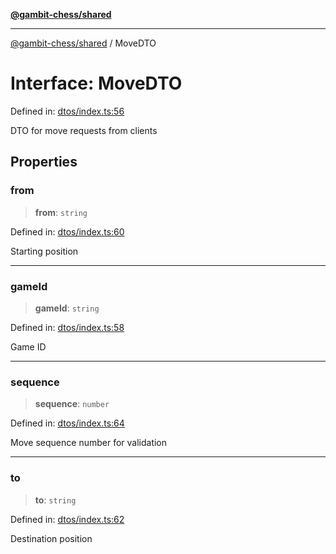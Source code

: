 [**@gambit-chess/shared**](../README.md)

***

[@gambit-chess/shared](../globals.md) / MoveDTO

# Interface: MoveDTO

Defined in: [dtos/index.ts:56](https://github.com/cango91/gambit-chess/blob/b8ea13e4976c99c29d095eae7bc504b86f9add51/shared/src/dtos/index.ts#L56)

DTO for move requests from clients

## Properties

### from

> **from**: `string`

Defined in: [dtos/index.ts:60](https://github.com/cango91/gambit-chess/blob/b8ea13e4976c99c29d095eae7bc504b86f9add51/shared/src/dtos/index.ts#L60)

Starting position

***

### gameId

> **gameId**: `string`

Defined in: [dtos/index.ts:58](https://github.com/cango91/gambit-chess/blob/b8ea13e4976c99c29d095eae7bc504b86f9add51/shared/src/dtos/index.ts#L58)

Game ID

***

### sequence

> **sequence**: `number`

Defined in: [dtos/index.ts:64](https://github.com/cango91/gambit-chess/blob/b8ea13e4976c99c29d095eae7bc504b86f9add51/shared/src/dtos/index.ts#L64)

Move sequence number for validation

***

### to

> **to**: `string`

Defined in: [dtos/index.ts:62](https://github.com/cango91/gambit-chess/blob/b8ea13e4976c99c29d095eae7bc504b86f9add51/shared/src/dtos/index.ts#L62)

Destination position
